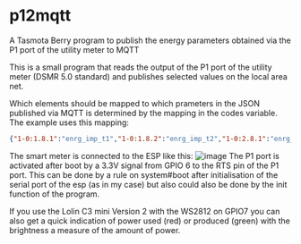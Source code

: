# p12mqtt
A Tasmota Berry program to publish the energy parameters obtained via the P1 port of the utility meter to MQTT


This is a small program that reads the output of the P1 port of the utility meter (DSMR 5.0 standard) and publishes selected values on the local area net.

Which elements should be mapped to which prameters in the JSON published via MQTT is determined by the mapping in the codes variable. The example uses this mapping:
```json
{"1-0:1.8.1":"enrg_imp_t1","1-0:1.8.2":"enrg_imp_t2","1-0:2.8.1":"enrg_exp_t1","1-0:2.8.2":"enrg_exp_t2","0-0:96.14.0":"tariff","1-0:1.7.0":"pwr_imp","1-0:2.7.0":"pwr_exp","1-0:32.7.0":"volts_l1","1-0:52.7.0":"volts_l2","1-0:72.7.0":"volts_l3","1-0:31.7.0":"amps_l1","1-0:51.7.0":"amps_l2","1-0:71.7.0":"amps_l3","1-0:21.7.0":"l1_pwr_imp","1-0:41.7.0":"l2_pwr_imp","1-0:61.7.0":"l3_pwr_imp","1-0:22.7.0":"l1_pwr_exp","1-0:42.7.0":"l2_pwr_exp","1-0:62.7.0":"l3_pwr_exp"}
```
The smart meter is connected to the ESP like this:
![image](https://github.com/user-attachments/assets/311d01e6-4341-4189-ad29-db6fb3885679)
The P1 port is activated after boot by a 3.3V signal from GPIO 6 to the RTS pin of the P1 port. This can be done by a rule on system#boot after initialisation of the serial port of the esp (as in my case) but also could also be done by the init function of the program.

If you use the Lolin C3 mini Version 2 with the WS2812 on GPIO7 you can also get a quick indication of power used (red) or produced (green) with the brightness a measure of the amount of power.

